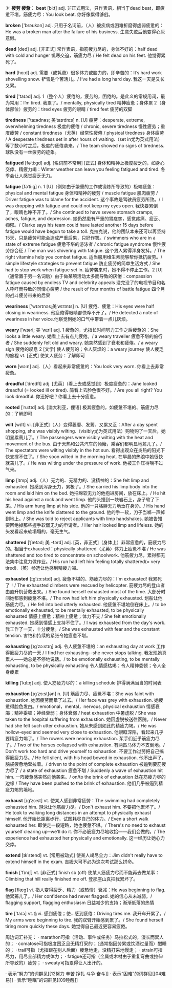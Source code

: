 ☀ <span class="category">**疲劳 疲惫：**</span>
<span class="vocabulary">**beat**</span> [bi:t] 
<span class="definition">adj. 非正式用法，只作表语，相当于dead beat，即疲惫不堪，筋疲力尽：</span>You look beat. 你好像累得够戗。

<span class="vocabulary">**broken**</span> ['brəʊkən] 
<span class="definition">adj. 只用于名词前，（人）被疾病或困难折磨得虚弱疲惫的：</span>He was a broken man after the failure of his business. 生意失败后他变得心灰意懒。

<span class="vocabulary">**dead**</span> [ded] 
<span class="definition">adj. [非正式] 常作表语，指筋疲力尽的，身体不好的：</span>half dead with cold and hunger 饥寒交迫，筋疲力尽 / He felt dead on his feet. 他觉得累死了。

<span class="vocabulary">**hard**</span> [hɑːd] 
<span class="definition">adj. 需要（或耗费）很多体力或脑力的，即辛苦的：</span>It’s hard work shovelling snow. 铲雪是个苦活儿。/ I’ve had a long hard day. 我这一天是又长又累。

<span class="vocabulary">**tired**</span> ['taɪəd] 
<span class="definition">adj. 1（整个人）疲倦的，疲劳的，困倦的。是此义的常规用词，最为常用：</span>I’m tired. 我累了。/ mentally, physically tired 精神疲惫；身体累 <span class="definition">2（身体部位）疲劳的：</span>tired eyes 疲劳的眼睛 / tired feet 疲劳的双脚
                      
<span class="vocabulary">**tiredness**</span> ['taɪədnəs; 美ˈtaɪrdnɪs]
<span class="definition">n. [U] 疲劳：</span>desperate, extreme, overwhelming tiredness 极度的疲倦 / chronic, severe tiredness 慢性疲劳；重度疲劳 / constant tiredness（尤英）经常性疲倦 / physical tiredness 身体疲劳 / A desperate tiredness set in after hours of waiting.（set in尤为英式用法）等了数小时之后，极度的疲倦袭来。/ The team showed no signs of tiredness. 球队没有一丝疲劳的迹象。

<span class="vocabulary">**fatigued**</span> [fəˈti:gd]
<span class="definition">adj. [名词前不常用] [正式] 身体和精神上极度疲乏的，如身心交瘁、精疲力竭：</span>Winter weather can leave you feeling fatigued and tired. 冬季会让人感觉疲乏无力。
           
<span class="vocabulary">**fatigue**</span> [fəˈti:g]
<span class="definition">n. 1 [U]（例如由于繁重的工作或锻炼所导致的）极端疲惫：</span>physical and mental fatigue 身体和精神的疲劳 / muscle fatigue 肌肉疲劳 / Driver fatigue was to blame for the accident. 这个事故是驾驶员疲劳所致。/ I was dropping with fatigue and could not keep my eyes open. 我快要累倒了，眼睛也睁不开了。/ She continued to have severe stomach cramps, aches, fatigue, and depression. 她仍然患有严重的胃痉挛，感觉疼痛、疲乏、抑郁。/ Clarke says his team could have lasted another 15 days before fatigue would have begun to take a toll. 克拉克说，他的团队本来还可以再坚持15天，只是疲劳可能会造成严重后果，只好作罢。/ swimmers who are in a state of extreme fatigue 疲惫不堪的游泳者 / chronic fatigue syndrome 慢性疲劳综合征 / The man was shivering with fatigue. 这个男人累得浑身发抖。/ The right vitamins help you combat fatigue. 适当服用维生素能够帮你抵抗疲劳。/ simple lifestyle strategies to prevent fatigue 防止疲劳的简单生活方式 / She had to stop work when fatigue set in. 疲劳袭来时，她不得不停止工作。<span class="definition">2 [U]（通常置于另一名词后）由于做某项活动太多而导致的厌倦：</span>compassion fatigue caused by endless TV and celebrity appeals 没完没了的电视节目和名人呼吁而导致的同情心疲劳 / the result of four months of battle fatigue 四个月的战斗疲劳带来的后果
           
<span class="vocabulary">**weariness**</span> ['wɪərɪnəs;美ˈwɪrɪnɪs]
<span class="definition">n. [U] 疲倦、疲惫：</span>His eyes were half closing in weariness. 他疲倦得眼睛都快睁不开了。/ He detected a note of weariness in her voice.他察觉到她的口气中带着一点儿厌烦。
           
<span class="vocabulary">**weary**</span> [ˈwɪəri; 美 ˈwɪri]
<span class="definition">adj. 1 疲惫的，尤指长时间努力工作之后疲惫的：</span>She looks a little weary. 她看上去有点儿疲倦。/ a weary traveller 疲惫不堪的旅行者 / She suddenly felt old and weary. 她突然感到了衰老和疲倦。/ a weary sigh 疲倦的叹息 <span class="definition">2 [文学] 使人疲劳的；令人厌烦的：</span>a weary journey 使人疲乏的旅程 <span class="definition">vt. [正式] 使某人疲劳：</span>了解即可

<span class="vocabulary">**worn**</span> [wɔ:n] 
<span class="definition">adj.（人）看起来非常疲惫的：</span>You look very worn. 你看上去非常疲惫。
             
<span class="vocabulary">**dreadful**</span> [ˈdredfl]
<span class="definition">adj. [尤英]（看上去或感觉到）极度疲惫的：</span>Jane looked dreadful (= looked ill or tired). 简看上去脸色很不好。/ Are you all right? You look dreadful. 你还好吧？你看上去十分疲惫。
          
<span class="vocabulary">**rooted**</span> [ˈru:tɪd]
<span class="definition">adj. [澳大利亚，俚语] 极其疲惫的，如疲惫不堪的、筋疲力尽的：</span>了解即可

<span class="vocabulary">**wilt**</span> [wɪlt]
<span class="definition">vi. [非正式]（人）变得萎靡、发蔫、又累又乏：</span>After a day spent shopping, she was visibly wilting.（visibly尤为英式用法）购物购了一天后，她明显累蔫儿了。/ The passengers were visibly wilting with the heat and movement of the bus. 由于天热和公共汽车的倾簸，乘客们都明显地蔫儿了。/ The spectators were wilting visibly in the hot sun. 看得出观众在炎热的阳光下快支撑不住了。/ She soon wilted in the morning heat. 在早晨的热浪中她很快就蔫儿了。/ He was wilting under the pressure of work. 他被工作压得喘不过气来。

<span class="vocabulary">**limp**</span> [lɪmp]
<span class="definition">adj.（人）无力的、无精力的、没精神的：</span>She felt limp and exhausted. 她感到浑身无力，累极了。/ She carried his limp body into the room and laid him on the bed. 她把绵软无力的他抱进房间，放在床上。/ He hit his head against a rock and went limp. 他的头撞到一块岩石上，身子软了下来。/ His arm hung limp at his side. 他的一只胳膊无力地垂在身旁。/ His hand went limp and the knife clattered to the ground. 他的手一软，刀子当啷一声掉到地上。/ She was told to reject applicants with limp handshakes. 她被告知要回绝掉那些握手软弱无力的申请者。/ Her hair looked limp and lifeless. 她的头发看起来软塌塌的，毫无生气。       
                     
<span class="vocabulary">**shattered**</span> [ˈʃætəd; 美 -tərd]
<span class="definition">adj. [英，非正式]（身体上）非常疲惫的，筋疲力尽的。相当于exhausted：</span>physically shattered（尤英）体力上疲惫不堪 / He was shattered and too tired to concentrate on schoolwork. 他筋疲力尽，累得都无法集中注意力做作业。/ His run had left him feeling totally shattered(= very tired).（英）参选让他感到精疲力竭。

<span class="vocabulary">**exhausted**</span> [ɪgˈzɔ:stɪd]
<span class="definition">adj. 疲惫不堪的、筋疲力尽的：</span>I'm exhausted! 我累死了！/ The exhausted climbers were rescued by helicopter. 筋疲力尽的登山者由直升机营救出来。/ She found herself exhausted most of the time. 大部分时间她都感到疲惫不堪。/ The row had left him physically exhausted. 划船让他筋疲力尽。/ He fell into bed utterly exhausted. 他疲惫不堪地倒在床上。/ to be emotionally exhausted, to be mentally exhausted, to be physically exhausted 情感上疲惫；精神上疲惫；体力不支 / She felt emotionally exhausted. 她感到情感上支持不住了。/ I was exhausted from the day's work. 我工作了一天，十分疲惫。/ She was exhausted with fear and the constant tension. 害怕和持续的紧张令她疲惫不堪。
     
<span class="vocabulary">**exhausting**</span> [ɪgˈzɔ:stɪŋ]
<span class="definition">adj. 令人疲惫不堪的：</span>an exhausting day at work 工作得筋疲力尽的一天 / I find her exhausting--she never stops talking. 我发现她真累人——她总是不停地说话。/ to be emotionally exhausting, to be mentally exhausting, to be physically exhausting 令人情感枯竭；令人精神委顿；令人全身疲累
       
<span class="vocabulary">**killing**</span> [ˈkɪlɪŋ]
<span class="definition">adj. 使人筋疲力尽的：</span>a killing schedule 排得满满当当的时间表       

<span class="vocabulary">**exhaustion**</span> [ɪgˈzɔ:stʃən]
<span class="definition">n. [U] 筋疲力尽、疲惫不堪：</span>She was faint with exhaustion. 她因疲劳而晕了过去。/ Her face was grey with exhaustion. 她疲惫得脸色发白。/ emotional，mental，nervous, physical exhaustion 情感衰竭；精神委顿；神经衰弱；身体衰弱 / heat exhaustion 中暑虚脱 / She was taken to the hospital suffering from exhaustion. 她因虚脱被送往医院。/ Never had she felt such utter exhaustion. 她从未感到如此的精疲力竭。/ He was hollow-eyed and seemed very close to exhaustion. 他眼眶深陷，看起来几乎要精疲力竭了。/ The rowers were nearing exhaustion. 桨手们近乎筋疲力尽了。/ Two of the horses collapsed with exhaustion. 有两匹马体力不支倒地。/ Don't work too hard and drive yourself to exhaustion. 不要工作过劳把自己搞得筋疲力尽。/ He fell silent, with his head bowed in exhaustion. 他不出声了，脑袋疲惫地耷拉着。/ driven to the point of complete exhaustion 被逼到要筋疲力尽了 / a state of exhaustion 疲惫不堪 / Suddenly a wave of exhaustion hit him. 一阵疲惫感突然向他袭来。/ on/to the brink of exhaustion 处在筋疲力尽的边缘 / They have been pushed to the brink of exhaustion. 他们几乎被逼到精疲力竭的境地。

<span class="vocabulary">**exhaust**</span> [ɪgˈzɔ:st]
<span class="definition">vt. 使某人感到非常疲劳：</span>The swimming had completely exhausted him. 游泳让他筋疲力尽。/ Don't exhaust him. 不要把他累坏了。/ He took to walking long distances in an attempt to physically exhaust himself. 他开始长距离步行，试图耗尽自己的体力。/ Even a short walk exhausted her. 即使走一段短路，她也疲惫不堪。/ There's no need to exhaust yourself clearing up─we'll do it. 你不必筋疲力尽地收拾——我们会做的。/ The experience had exhausted her physically and emotionally. 这一经历让她心力交瘁。
         
<span class="vocabulary">**extend**</span> [ɪkˈstend]
<span class="definition">vt. [常用被动式] 使某人竭尽全力：</span>Jim didn't really have to extend himself in the exam. 吉姆大可不必为这次考试那么拼命。

<span class="vocabulary">**finish**</span> ['fɪnɪʃ] 
<span class="definition">vt. [非正式] finish sb (off) 使某人筋疲力尽而不能再去做某事：</span>Climbing that hill really finished me off. 登那座山真把我累坏了。

<span class="vocabulary">**flag**</span> [flæɡ] 
<span class="definition">vi. 指人变得疲乏、精力（或热情）衰减：</span>He was beginning to flag. 他累蔫儿了。/ Her confidence had never flagged. 她的信心从未减弱。/ flagging support, flagging enthusiasm 日益减少的支持；渐渐低落的热情

<span class="vocabulary">**tire**</span> ['taɪə] 
<span class="definition">vt.＆vi. 感到疲倦；使…感到疲倦：</span>Driving tires me. 我开车开累了。/ My arms were beginning to tire. 我的双臂开始感到累了。/ She found herself tiring more quickly these days. 她觉得自己最近更容易疲倦。

周边词汇补充：
· marathon可指（活动、事件或任务）马拉松式的，漫长而累人的；
· comatose可指极度困乏且无精打采的；（通常指因劳累或饮酒过量而）酣睡的；
· trail可指（尤指跟在别人后面）疲惫地走，没精打采地慢走；
· strain可指尽力，用尽全部精力或体力；
· fatigue还可指（金属或木材由于重复弯曲或拉伸所导致的）疲劳；
· sweaty可指累得让人出汗的。

· 表示“努力”的词群见[[12努力 辛苦 挣扎 斗争 奋斗]]
· 表示“困难”的词群见[[04难易]]
· 表示“睡眠”的词群见[[09睡醒]]
